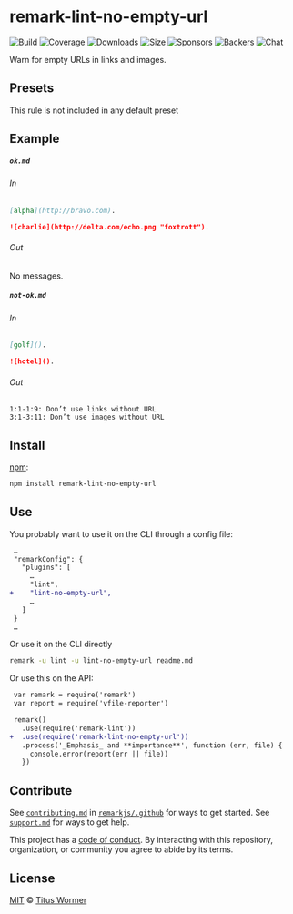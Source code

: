 <!--This file is generated-->

# remark-lint-no-empty-url

[![Build][build-badge]][build]
[![Coverage][coverage-badge]][coverage]
[![Downloads][downloads-badge]][downloads]
[![Size][size-badge]][size]
[![Sponsors][sponsors-badge]][collective]
[![Backers][backers-badge]][collective]
[![Chat][chat-badge]][chat]

Warn for empty URLs in links and images.

## Presets

This rule is not included in any default preset

## Example

##### `ok.md`

###### In

```markdown
[alpha](http://bravo.com).

![charlie](http://delta.com/echo.png "foxtrott").
```

###### Out

No messages.

##### `not-ok.md`

###### In

```markdown
[golf]().

![hotel]().
```

###### Out

```text
1:1-1:9: Don’t use links without URL
3:1-3:11: Don’t use images without URL
```

## Install

[npm][]:

```sh
npm install remark-lint-no-empty-url
```

## Use

You probably want to use it on the CLI through a config file:

```diff
 …
 "remarkConfig": {
   "plugins": [
     …
     "lint",
+    "lint-no-empty-url",
     …
   ]
 }
 …
```

Or use it on the CLI directly

```sh
remark -u lint -u lint-no-empty-url readme.md
```

Or use this on the API:

```diff
 var remark = require('remark')
 var report = require('vfile-reporter')

 remark()
   .use(require('remark-lint'))
+  .use(require('remark-lint-no-empty-url'))
   .process('_Emphasis_ and **importance**', function (err, file) {
     console.error(report(err || file))
   })
```

## Contribute

See [`contributing.md`][contributing] in [`remarkjs/.github`][health] for ways
to get started.
See [`support.md`][support] for ways to get help.

This project has a [code of conduct][coc].
By interacting with this repository, organization, or community you agree to
abide by its terms.

## License

[MIT][license] © [Titus Wormer][author]

[build-badge]: https://img.shields.io/travis/remarkjs/remark-lint/master.svg

[build]: https://travis-ci.org/remarkjs/remark-lint

[coverage-badge]: https://img.shields.io/codecov/c/github/remarkjs/remark-lint.svg

[coverage]: https://codecov.io/github/remarkjs/remark-lint

[downloads-badge]: https://img.shields.io/npm/dm/remark-lint-no-empty-url.svg

[downloads]: https://www.npmjs.com/package/remark-lint-no-empty-url

[size-badge]: https://img.shields.io/bundlephobia/minzip/remark-lint-no-empty-url.svg

[size]: https://bundlephobia.com/result?p=remark-lint-no-empty-url

[sponsors-badge]: https://opencollective.com/unified/sponsors/badge.svg

[backers-badge]: https://opencollective.com/unified/backers/badge.svg

[collective]: https://opencollective.com/unified

[chat-badge]: https://img.shields.io/badge/chat-spectrum.svg

[chat]: https://spectrum.chat/unified/remark

[npm]: https://docs.npmjs.com/cli/install

[health]: https://github.com/remarkjs/.github

[contributing]: https://github.com/remarkjs/.github/blob/master/contributing.md

[support]: https://github.com/remarkjs/.github/blob/master/support.md

[coc]: https://github.com/remarkjs/.github/blob/master/code-of-conduct.md

[license]: https://github.com/remarkjs/remark-lint/blob/master/license

[author]: https://wooorm.com
